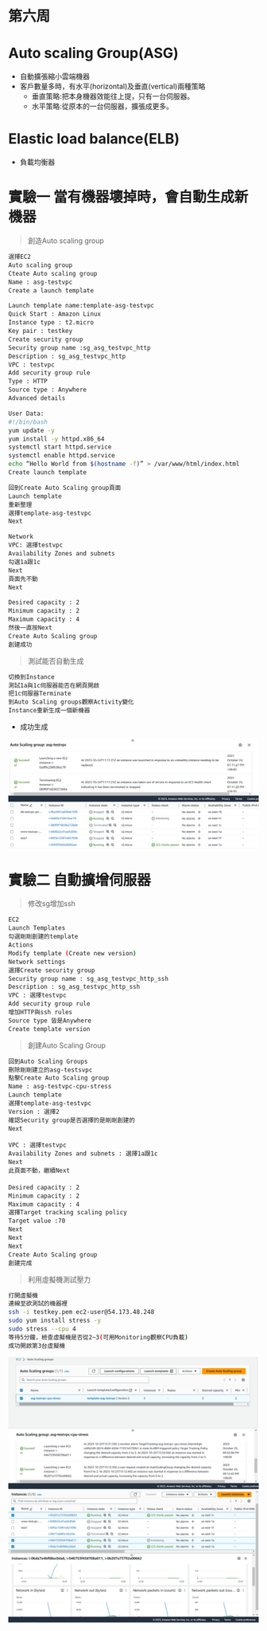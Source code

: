 # 第六周
# Auto scaling Group(ASG)
* 自動擴張縮小雲端機器
* 客戶數量多時，有水平(horizontal)及垂直(vertical)兩種策略
  * 垂直策略:把本身機器效能往上提，只有一台伺服器。
  * 水平策略:從原本的一台伺服器，擴張成更多。

# Elastic load balance(ELB)
* 負載均衡器

# 實驗一 當有機器壞掉時，會自動生成新機器
> 創造Auto scaling group

```sh
選擇EC2
Auto scaling group
Cteate Auto scaling group
Name : asg-testvpc
Create a launch template
```
```sh
Launch template name:template-asg-testvpc
Quick Start : Amazon Linux
Instance type : t2.micro
Key pair : testkey
Create security group
Security group name :sg_asg_testvpc_http
Description : sg_asg_testvpc_http 
VPC : testvpc
Add security group rule
Type : HTTP
Source type : Anywhere
Advanced details
```
```sh
User Data:
#!/bin/bash
yum update -y
yum install -y httpd.x86_64
systemctl start httpd.service
systemctl enable httpd.service
echo “Hello World from $(hostname -f)” > /var/www/html/index.html
Create launch template
```
```sh
回到Create Auto Scaling group頁面
Launch template
重新整理
選擇template-asg-testvpc
Next
```
```sh
Network
VPC: 選擇testvpc
Availability Zones and subnets
勾選1a跟1c
Next
頁面先不動
Next
```
```sh
Desired capacity : 2
Minimum capacity : 2
Maximum capacity : 4
然後一直按Next
Create Auto Scaling group
創建成功
```
>測試能否自動生成

```sh
切換到Instance
測試1a與1c伺服器能否在網頁開啟
把1c伺服器Terminate
到Auto Scaling groups觀察Activity變化
Instance重新生成一個新機器
```
* 成功生成
<img src="../pic/1024.png">
<img src="../pic/1024-1.png">

# 實驗二 自動擴增伺服器
> 修改sg增加ssh

```sh
EC2
Launch Templates
勾選剛剛創建的template
Actions
Modify template (Create new version)
Network settings
選擇Create security group
Security group name : sg_asg_testvpc_http_ssh
Description : sg_asg_testvpc_http_ssh
VPC : 選擇testvpc
Add security group rule
增加HTTP與ssh rules
Source type 皆是Anywhere
Create template version
```
>創建Auto Scaling Group

```sh
回到Auto Scaling Groups
刪除剛剛建立的asg-testsvpc
點擊Create Auto Scaling group
Name : asg-testvpc-cpu-stress
Launch template
選擇template-asg-testvpc
Version : 選擇2
確認Security group是否選擇的是剛剛創建的
Next

VPC : 選擇testvpc
Availability Zones and subnets : 選擇1a跟1c
Next
此頁面不動，繼續Next

Desired capacity : 2
Minimum capacity : 2
Maximum capacity : 4
選擇Target tracking scaling policy
Target value :70
Next
Next
Next
Create Auto Scaling group
創建完成
```
>利用虛擬機測試壓力

```sh
打開虛擬機
連線至欲測試的機器裡
ssh -i testkey.pem ec2-user@54.173.48.248
sudo yum install stress -y
sudo stress --cpu 4
等待5分鐘，檢查虛擬機是否從2~3(可用Monitoring觀察CPU負載)
成功開啟第3台虛擬機
```
<img src="../pic/1024-2.png">
<img src="../pic/1024-3.png">
